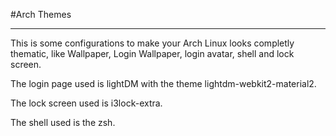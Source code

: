 \#Arch Themes

---

This is some configurations to make your Arch Linux looks completly thematic, like Wallpaper, Login Wallpaper, login avatar, shell and lock screen.

The login page used is lightDM with the theme lightdm-webkit2-material2.

The lock screen used is i3lock-extra.

The shell used is the zsh.
